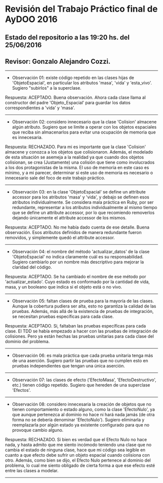 # Revisión del Trabajo Práctico final de AyDOO 2016
## Estado del repositorio a las 19:20 hs. del 25/06/2016
## Revisor: Gonzalo Alejandro Cozzi.

----------------------------------------------------------------------
* Observación 01: existe código repetido en las clases hijas de 'ObjetoEspacial', en particular los atributos 'masa', 'vida' y 'esta_vivo'. Sugiero "subirlos" a la superclase.

Respuesta: ACEPTADO. Buena observación. Ahora cada clase llama al constructor del padre 'Objeto_Espacial' para guardar los datos correspondientes a 'vida' y 'masa'.

----------------------------------------------------------------------

* Observación 02: considero innecesario que la clase 'Colision' almacene algún atributo. Sugiero que se limite a operar con los objetos espaciales que reciba sin almacenarlos para evitar una ocupación de memoria que es innecesaria.

Respuesta: RECHAZADO. Para mi es importante que la clase 'Colision' almacene y conozca a los objetos que colisionaron. Además, el modelado de esta situación se asemeja a la realidad ya que cuando dos objetos colisionan, se crea (Justamente) una colisión que tiene como involucrados a los dos protagonistas de la misma. El uso de memoria en este caso es mínimo, y a mi parecer, determinar si este uso de memoria es necesario o innecesario sale del foco de este trabajo práctico.

----------------------------------------------------------------------

* Observación 03: en la clase 'ObjetoEspacial' se define un attribute accessor para los atributos 'masa' y 'vida', y debajo se definen esos atributos individualmente. Se considera mala práctica en Ruby, por ser redundante, representar a los atributos individualmente al mismo tiempo que se define un attribute accessor, por lo que recomiendo removerlos dejando únicamente el attribute accessor de los mismos.

Respuesta: ACEPTADO. No me había dado cuenta de ese detalle. Buena observación. Esos atributos definidos de manera redundante fueron removidos, y simplemente quedó el attribute accessor.

----------------------------------------------------------------------

* Observación 04: el nombre del método 'actualizar_datos' de la clase 'ObjetoEspacial' no indica claramente cuál es su responsabilidad. Sugiero cambiarlo por un nombre más descriptivo para mejorar la claridad del código.

Respuesta: ACEPTADO. Se ha cambiado el nombre de ese método por 'actualizar_estado'. Cuyo estado es conformado por la cantidad de vida, masa, y un booleano que indica si el objeto está o no vivo. 

----------------------------------------------------------------------

* Observación 05: faltan clases de prueba para la mayoría de las clases. Aunque la cobertura pudiera ser alta, esto no garantiza la calidad de las pruebas. Además, más allá de la existencia de pruebas de integración, se necesitan pruebas específicas para cada clase.

Respuesta: ACEPTADO. Si, faltaban las pruebas específicas para cada clase. El TDD se había empezado a hacer con las pruebas de integración de colisiones. Pero ya están hechas las pruebas unitarias para cada clase del dominio del problema.

----------------------------------------------------------------------

* Observación 06: es mala práctica que cada prueba unitaria tenga más de una aserción. Sugiero partir las pruebas que no cumplen esto en pruebas independientes que tengan una única aserción.

----------------------------------------------------------------------

* Observación 07: las clases de efecto ('EfectoMasa', 'EfectoDestructivo', etc.) tienen código repetido. Sugiero que hereden de una superclase 'Efectos'.

----------------------------------------------------------------------

* Observación 08: considero innecesaria la creación de objetos que no tienen comportamiento o estado alguno, como la clase 'EfectoNulo', ya que aunque pertenezca al dominio no hace ni hará nada jamás (de otra forma no se debería denominar 'EfectoNulo'). Sugiero eliminarla y reemplazarla por algún estado ya existente configurado para que no provoque cambio alguno.

Respuesta: RECHAZADO. Si bien es verdad que el Efecto Nulo no hace nada, y hasta admito que me siento incómodo teniendo una clase que no cambia el estado de ninguna clase, hace que mi código sea legible en cuanto a que efecto debe sufrir un objeto espacial cuando colisiona con otro. Además, como bien se dijo, el Efecto Nulo pertenece al dominio del problema, lo cual me siento obligado de cierta forma a que ese efecto esté entre las clases a modelar.

----------------------------------------------------------------------

